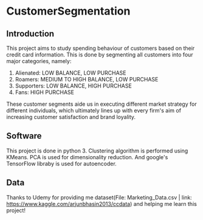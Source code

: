 # CustomerSegmentation

## Introduction

This project aims to study spending behaviour of customers based on their credit card information. This is done by segmenting all customers into four major categories, namely:
1. Alienated: LOW BALANCE, LOW PURCHASE
2. Roamers: MEDIUM TO HIGH BALANCE, LOW PURCHASE
3. Supporters: LOW BALANCE, HIGH PURCHASE
4. Fans: HIGH PURCHASE

These customer segments aide us in executing different market strategy for different individuals, which ultimately lines up with every firm's aim of increasing customer satisfaction and brand loyality.

## Software

This project is done in python 3.
Clustering algorithm is performed using KMeans. PCA is used for dimensionality reduction. And google's TensorFlow libraby is used for autoencoder.

## Data

Thanks to Udemy for providing me dataset(File: Marketing_Data.csv | link: https://www.kaggle.com/arjunbhasin2013/ccdata) and helping me learn this project!
